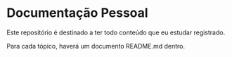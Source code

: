 
# Documentação Pessoal

Este repositório é destinado a ter todo conteúdo que eu estudar registrado.

Para cada tópico, haverá um documento README.md dentro.